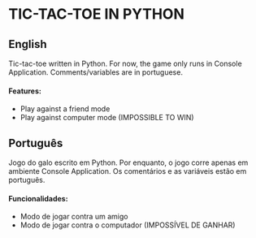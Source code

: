 # TIC-TAC-TOE IN PYTHON



## English

Tic-tac-toe written in Python. For now, the game only runs in Console Application.
Comments/variables are in portuguese.

#### Features:

- Play against a friend mode
- Play against computer mode (IMPOSSIBLE TO WIN)


## Português


Jogo do galo escrito em Python. Por enquanto, o jogo corre apenas em ambiente Console Application. Os comentários e as variáveis estão em português.

#### Funcionalidades:

- Modo de jogar contra um amigo
- Modo de jogar contra o computador (IMPOSSÍVEL DE GANHAR)

